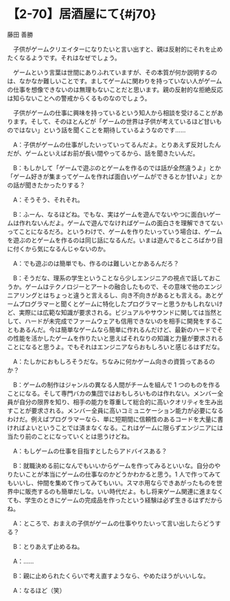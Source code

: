 # 【2-70】居酒屋にて{#j70}

<div class="author">藤田 善勝</div>

　子供がゲームクリエイターになりたいと言い出すと、親は反射的にそれを止めたくなるようです。それはなぜでしょう。

　ゲームという言葉は世間にありふれていますが、その本質が何か説明するのは、なかなか難しいことです。ましてゲームに関わりを持っていない人がゲームの仕事を想像できないのは無理もないことだと思います。親の反射的な拒絶反応は知らないことへの警戒からくるものなのでしょう。

　子供がゲームの仕事に興味を持っているという知人から相談を受けることがあります。そして、そのほとんどが「ゲームの世界は子供が考えているほど甘いものではない」という話を聞くことを期待しているようなのです……

　A：子供がゲームの仕事がしたいっていってるんだよ。とりあえず反対したんだが、ゲームといえばお前が長い間やってるから、話を聞きたいんだ。

　B：もしかして「ゲームで遊ぶのとゲームを作るのでは話が全然違うよ」とか「ゲーム好きが集まってゲームを作れば面白いゲームができるとか甘いよ」とかの話が聞きたかったりする？

　A：そうそう、それそれ。

　B：ふーん、なるほどね。でもな、実はゲームを遊んでないやつに面白いゲームは作れないんだよ。ゲームで遊んでなければゲームの面白さを理解できてないってことになるだろ。というわけで、ゲームを作りたいっていう場合は、ゲームを遊ぶのとゲームを作るのは同じ話になるんだ。いまは遊んでるところばかり目に付くから気になるんじゃないのか。

　A：でも遊ぶのは簡単でも、作るのは難しいとかあるんだろ？

　B：そうだな、理系の学生ということなら少しエンジニアの視点で話しておこうか。ゲームはテクノロジーとアートの融合したもので、その意味で他のエンジニアリングとはちょっと違うと言えるし、向き不向きがあるとも言える。あとゲームプログラマーと聞くとゲームに特化したプログラマーと思うかもしれないけど、実際には広範な知識が要求される。ビジュアルやサウンドに関しては当然として、ハードが未完成でファームウェアも信用できないのを相手に開発をすることもあるんだ。今は簡単なゲームなら簡単に作れるんだけど、最新のハードでその性能を活かしたゲームを作りたいと思えばそれなりの知識と力量が要求されることになると思うよ。でもそれはエンジニアならおもしろいと感じるはずだな。

　A：たしかにおもしろそうだな。ちなみに何かゲーム向きの資質ってあるのか？

　B：ゲームの制作はジャンルの異なる人間がチームを組んで 1 つのものを作ることになる。そして専門バカの集団ではおもしろいものは作れない。メンバー全員が自分の限界を知り、相手の能力を尊重して総合的に高いクオリティを生み出すことが要求される。メンバー全員に高いコミュニケーション能力が必要になるわけだ。例えばプログラマーなら、単に短期間に信頼性のあるコードを大量に書ければよいということでは済まなくなる。これはゲームに限らずエンジニアには当たり前のことになっていくとは思うけどね。

　A：もしゲームの仕事を目指すとしたらアドバイスある？

　B：就職決める前になんでもいいからゲームを作ってみるといいな。自分のやりたいことが本当にゲームの仕事なのかどうかわかると思う。1 人で作ってみてもいいし、仲間を集めて作ってみてもいい。スマホ用ならできあがったものを世界中に販売するのも簡単だしな。いい時代だよ。もし将来ゲーム関連に進まなくても、学生のときにゲームの完成品を作ったという経験は必ず生きるはずだからね。

　A：ところで、おまえの子供がゲームの仕事やりたいって言い出したらどうする？

　B：とりあえず止めるね。

　A：……

　B：親に止められたくらいで考え直すようなら、やめたほうがいいしな。

　A：なるほど（笑）
